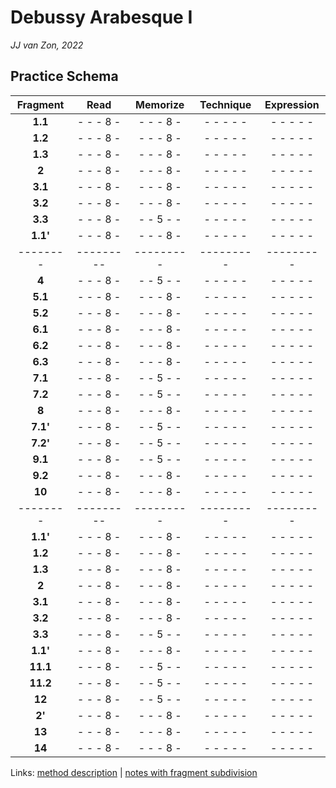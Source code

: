 Debussy Arabesque Ⅰ
===================

*JJ van Zon, 2022*

Practice Schema
---------------

| Fragment |   Read    | Memorize  | Technique |Expression |
|:--------:|:---------:|:---------:|:---------:|:---------:|
| __1.1__  | - - - 8 - | - - - 8 - | - - - - - | - - - - - |
| __1.2__  | - - - 8 - | - - - 8 - | - - - - - | - - - - - |
| __1.3__  | - - - 8 - | - - - 8 - | - - - - - | - - - - - |
| __2__    | - - - 8 - | - - - 8 - | - - - - - | - - - - - |
| __3.1__  | - - - 8 - | - - - 8 - | - - - - - | - - - - - |
| __3.2__  | - - - 8 - | - - - 8 - | - - - - - | - - - - - |
| __3.3__  | - - - 8 - | - - 5 - - | - - - - - | - - - - - |
| __1.1'__ | - - - 8 - | - - - 8 - | - - - - - | - - - - - |
| -------- | --------- | --------- | --------- | --------- |
| __4__    | - - - 8 - | - - 5 - - | - - - - - | - - - - - |
| __5.1__  | - - - 8 - | - - - 8 - | - - - - - | - - - - - |
| __5.2__  | - - - 8 - | - - - 8 - | - - - - - | - - - - - |
| __6.1__  | - - - 8 - | - - - 8 - | - - - - - | - - - - - |
| __6.2__  | - - - 8 - | - - - 8 - | - - - - - | - - - - - |
| __6.3__  | - - - 8 - | - - - 8 - | - - - - - | - - - - - |
| __7.1__  | - - - 8 - | - - 5 - - | - - - - - | - - - - - |
| __7.2__  | - - - 8 - | - - 5 - - | - - - - - | - - - - - |
| __8__    | - - - 8 - | - - - 8 - | - - - - - | - - - - - |
| __7.1'__ | - - - 8 - | - - 5 - - | - - - - - | - - - - - |
| __7.2'__ | - - - 8 - | - - 5 - - | - - - - - | - - - - - |
| __9.1__  | - - - 8 - | - - 5 - - | - - - - - | - - - - - |
| __9.2__  | - - - 8 - | - - - 8 - | - - - - - | - - - - - |
| __10__   | - - - 8 - | - - - 8 - | - - - - - | - - - - - |
| -------- | --------- | --------- | --------- | --------- |
| __1.1'__ | - - - 8 - | - - - 8 - | - - - - - | - - - - - |
| __1.2__  | - - - 8 - | - - - 8 - | - - - - - | - - - - - |
| __1.3__  | - - - 8 - | - - - 8 - | - - - - - | - - - - - |
| __2__    | - - - 8 - | - - - 8 - | - - - - - | - - - - - |
| __3.1__  | - - - 8 - | - - - 8 - | - - - - - | - - - - - |
| __3.2__  | - - - 8 - | - - - 8 - | - - - - - | - - - - - |
| __3.3__  | - - - 8 - | - - 5 - - | - - - - - | - - - - - |
| __1.1'__ | - - - 8 - | - - - 8 - | - - - - - | - - - - - |
| __11.1__ | - - - 8 - | - - 5 - - | - - - - - | - - - - - |
| __11.2__ | - - - 8 - | - - 5 - - | - - - - - | - - - - - |
| __12__   | - - - 8 - | - - 5 - - | - - - - - | - - - - - |
| __2'__   | - - - 8 - | - - - 8 - | - - - - - | - - - - - |
| __13__   | - - - 8 - | - - - 8 - | - - - - - | - - - - - |
| __14__   | - - - 8 - | - - - 8 - | - - - - - | - - - - - |

Links: [method description](/methods/practice-schema.md) | [notes with fragment subdivision](notes-fragment-subdivision)